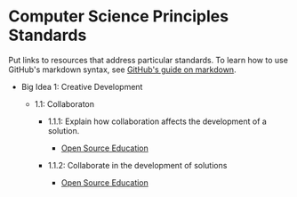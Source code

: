 # Computer Science Principles Standards
Put links to resources that address particular standards. To learn how to use GitHub's markdown syntax, see [GitHub's guide on markdown](https://guides.github.com/features/mastering-markdown/).

* Big Idea 1: Creative Development

    * 1.1: Collaboraton

        * 1.1.1: Explain how collaboration affects the development of a solution.
            * [Open Source Education](opensourceeducation.md)

        * 1.1.2: Collaborate in the development of solutions
            * [Open Source Education](opensourceeducation.md)
